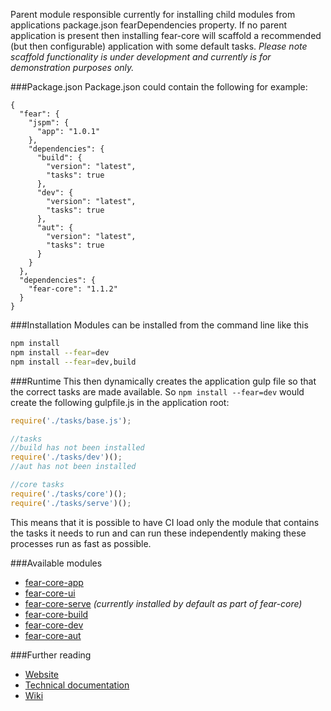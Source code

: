 
Parent module responsible currently for installing child modules from applications package.json fearDependencies property. 
If no parent application is present then installing fear-core will scaffold a recommended (but then configurable) application with some default tasks. *Please note scaffold functionality is under development and currently is for demonstration purposes only.*

###Package.json
Package.json could contain the following for example:

```
{
  "fear": {
    "jspm": {
      "app": "1.0.1"
    },
    "dependencies": {
      "build": {
        "version": "latest",
        "tasks": true
      },
      "dev": {
        "version": "latest",
        "tasks": true
      },
      "aut": {
        "version": "latest",
        "tasks": true
      }
    }
  },
  "dependencies": {
    "fear-core": "1.1.2"
  }
}
```
###Installation
Modules can be installed from the command line like this

```bash
npm install
npm install --fear=dev
npm install --fear=dev,build
```
###Runtime
This then dynamically creates the application gulp file so that the correct tasks are made available. So ```npm install --fear=dev``` would create the following gulpfile.js in the application root:

```javascript
require('./tasks/base.js');

//tasks
//build has not been installed
require('./tasks/dev')();
//aut has not been installed

//core tasks
require('./tasks/core')();
require('./tasks/serve')();
```

This means that it is possible to have CI load only the module that contains the tasks it needs to run and can run these independently making these processes run as fast as possible.

###Available modules

* [fear-core-app](https://digitalinnovation.github.io/fear-core-app)
* [fear-core-ui](https://digitalinnovation.github.io/fear-core-ui)
* [fear-core-serve](https://digitalinnovation.github.io/fear-core-serve) *(currently installed by default as part of fear-core)*
* [fear-core-build](https://digitalinnovation.github.io/fear-core-build)
* [fear-core-dev](https://digitalinnovation.github.io/fear-core-dev)
* [fear-core-aut](https://digitalinnovation.github.io/fear-core-aut)

###Further reading

* [Website](http://digitalinnovation.github.io/fear-core)
* [Technical documentation](http://digitalinnovation.github.io/fear-core/docs/)
* [Wiki](https://github.com/DigitalInnovation/fear-core/wiki)
